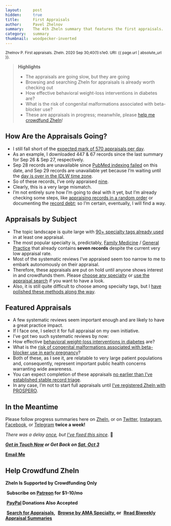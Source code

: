 ```yaml
---
layout:     post
hidden:     true
title:      First Appraisals
author:     Pavel Zhelnov
summary:    The 4th Zheln summary that features the first appraisals.
category:   summary
thumbnail:  woodpecker-inverted
---
```


<small>Zhelnov P. First appraisals. Zheln. 2020 Sep 30;40(1):s1e0. URI: {{ page.url | absolute_url }}.</small>

> **Highlights**
>
> * The appraisals are going slow, but they are going
> * Browsing and searching Zheln for appraisals is already worth checking out
> * How effective behavioral weight-loss interventions in diabetes are?
> * What is the risk of congenital malformations associated with beta-blocker use?
> * These are appraisals in progress; meanwhile, please [help me crowdfund Zheln](#help-crowdfund-zheln)!

## How Are the Appraisals Going?

* I still fall short of the [expected mark of 570 appraisals per day](https://github.com/drzhelnov/zheln.github.io/issues/8#issuecomment-697119605).
* As an example, I downloaded 447 & 67 records since the last summary for Sep 26 & Sep 27, respectively.
* Sep 28 records are unavailable since [PubMed indexing failed](https://github.com/p1m-ortho/qs-global-ortho-search-queries/commit/bd54ccb3bcd5904bebe13c6c4edc185e88bcf0e5) on this date, and Sep 29 records are unavailable yet because I’m waiting until the [day is over in the IDLW time zone](https://github.com/p1m-ortho/qs-global-ortho-search-queries/commit/f2350f70ad3f2f6ceb3d060d17a4035ef2777f7d).
* So of these records, I’ve only appraised [nine](https://github.com/drzhelnov/zheln.github.io/issues/24).
* Clearly, this is a very large mismatch.
* I’m not entirely sure how I’m going to deal with it yet, but I’m already checking some steps, like [appraising records in a random order](https://github.com/p1m-ortho/qs-global-ortho-search-queries/commit/f6268a12b1f3258f8bd4fdef3427abaeca0c708a) or documenting the [record debt](https://github.com/p1m-ortho/qs-global-ortho-search-queries/commit/6f916cb5aaf7515ce79b045a68f262960f4a060c); so I’m certain, eventually, I will find a way.

## Appraisals by Subject

* The topic landscape is quite large with [90+ specialty tags already used](/browse/) in at least one appraisal.
* The most popular specialty is, predictably, [Family Medicine](/family-medicine/) / [General Practice](/general-practice/) that already contains **seven records** despite the current very low appraisal rate.
* Most of the systematic reviews I’ve appraised seem too narrow to me to embark autonomously on their appraisal.
* Therefore, these appraisals are put on hold until anyone shows interest in and crowdfunds them. Please [choose any specialty](/browse/) or [use the appraisal search](/search/) if you want to have a look.
* Also, it is still quite difficult to choose among specialty tags, but I [have polished these methods along the way](https://github.com/p1m-ortho/qs-global-ortho-search-queries#specialty-tagging).

## Featured Appraisals

* A few systematic reviews seem important enough and are likely to have a great practice impact.
* If I face one, I select it for full appraisal on my own initiative.
* I’ve got two such systematic reviews by now:
* How effective [behavioral weight-loss interventions in diabetes](/record/2020/09/02/1/) are?
* What is the [risk of congenital malformations associated with beta-blocker use in early pregnancy](/record/2020/09/27/6/)?
* Both of these, as I see it, are relatable to very large patient populations and, consequently, represent important public health concerns warranting wide awareness.
* You can expect completion of these appraisals [no earlier than I’ve established stable record triage](https://zheln.com/summary/2020/09/27/2/#whats-next).
* In any case, I’m not to start full appraisals until [I’ve registered Zheln with PROSPERO](https://zheln.com/summary/2020/09/25/1/#academic-status).

## In the Meantime

Please follow progress summaries here on [Zheln](https://zheln.com), or on [Twitter](https://twitter.com/drzhelnov), [Instagram](https://instagram.com/igzheln), [Facebook](https://facebook.com/drzhelnov), or [Telegram](https://t.me/drzhelnov) **twice a week!**

_There was a delay [once](https://zheln.com/summary/2020/09/25/1/), but [I’ve fixed this since](https://github.com/drzhelnov/zheln.github.io/milestone/10)._ 🙂

<i class="far fa-comments"></i> _**[Get in Touch Now](https://twitter.com/drzhelnov) or Get Back on [Sat, Oct 3](https://github.com/drzhelnov/zheln.github.io/milestone/14)**_

<i class="fas fa-envelope"></i> **[Email Me](mailto:pavel@zheln.com)**

## Help Crowdfund Zheln

**Zheln Is Supported by Crowdfunding Only**

<i class="fab fa-patreon"></i>&nbsp;**Subscribe on [Patreon](https://patreon.com/zheln) for $1–10/mo**

<i class="fab fa-cc-paypal"></i>&nbsp;**[PayPal](https://paypal.me/pjelnov) Donations Also Accepted**

<i class="fa fa-search"></i>&nbsp;**[Search for Appraisals](https://zheln.com/search),** <i class="fas fa-user-md"></i>&nbsp;**[Browse by AMA Specialty](https://zheln.com/browse), or** <i class="fa fa-home"></i>&nbsp;**[Read Biweekly Appraisal Summaries](https://zheln.com)**
